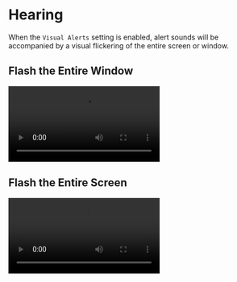 # Hearing

When the `Visual Alerts` setting is enabled, alert sounds will be accompanied by a visual flickering of the entire screen or window.

## Flash the Entire Window

<video autoplay loop>
    <source src="/images/accessibility-settings/flash-window.webm" />
</video>

## Flash the Entire Screen

<video autoplay loop>
    <source src="/images/accessibility-settings/flash-screen.webm" />
</video>
